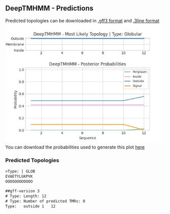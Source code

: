 ## DeepTMHMM - Predictions
Predicted topologies can be downloaded in [.gff3 format](TMRs.gff3) and [.3line format](predicted_topologies.3line)
![picture](plot.png)
You can download the probabilities used to generate this plot [here](Type:_probs.csv)
### Predicted Topologies
```
>Type: | GLOB
EVAETYLGKPVK
OOOOOOOOOOOO

```


```
##gff-version 3
# Type: Length: 12
# Type: Number of predicted TMRs: 0
Type:	outside	1	12				

```
